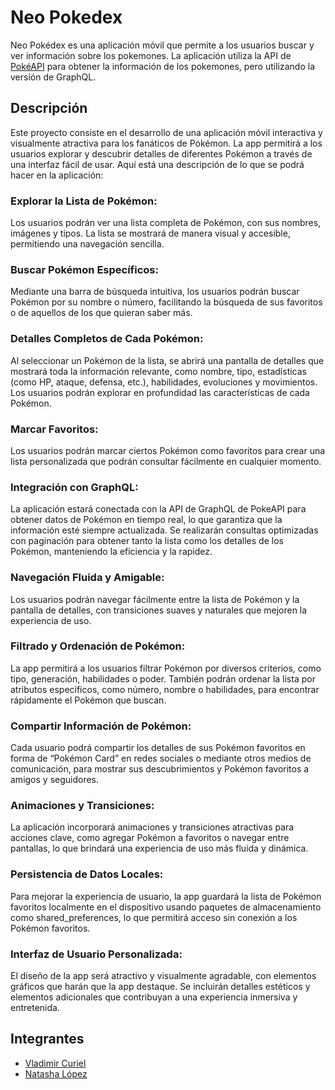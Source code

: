 # Neo Pokedex

Neo Pokédex es una aplicación móvil que permite a los usuarios buscar y ver información sobre los pokemones. La aplicación utiliza la API de [PokéAPI](https://pokeapi.co/) para obtener la información de los pokemones, pero utilizando la versión de GraphQL.

## Descripción

Este proyecto consiste en el desarrollo de una aplicación móvil interactiva y visualmente atractiva para los fanáticos de Pokémon. La app permitirá a los usuarios explorar y descubrir detalles de diferentes Pokémon a través de una interfaz fácil de usar. Aquí está una descripción de lo que se podrá hacer en la aplicación:

### Explorar la Lista de Pokémon:
Los usuarios podrán ver una lista completa de Pokémon, con sus nombres, imágenes y tipos. La lista se mostrará de manera visual y accesible, permitiendo una navegación sencilla.

### Buscar Pokémon Específicos:
Mediante una barra de búsqueda intuitiva, los usuarios podrán buscar Pokémon por su nombre o número, facilitando la búsqueda de sus favoritos o de aquellos de los que quieran saber más.

### Detalles Completos de Cada Pokémon:

Al seleccionar un Pokémon de la lista, se abrirá una pantalla de detalles que mostrará toda la información relevante, como nombre, tipo, estadísticas (como HP, ataque, defensa, etc.), habilidades, evoluciones y movimientos. Los usuarios podrán explorar en profundidad las características de cada Pokémon.

### Marcar Favoritos:

Los usuarios podrán marcar ciertos Pokémon como favoritos para crear una lista personalizada que podrán consultar fácilmente en cualquier momento.

### Integración con GraphQL:

La aplicación estará conectada con la API de GraphQL de PokeAPI para obtener datos de Pokémon en tiempo real, lo que garantiza que la información esté siempre actualizada. Se realizarán consultas optimizadas con paginación para obtener tanto la lista como los detalles de los Pokémon, manteniendo la eficiencia y la rapidez.

### Navegación Fluida y Amigable:

Los usuarios podrán navegar fácilmente entre la lista de Pokémon y la pantalla de detalles, con transiciones suaves y naturales que mejoren la experiencia de uso.

### Filtrado y Ordenación de Pokémon:

La app permitirá a los usuarios filtrar Pokémon por diversos criterios, como tipo, generación, habilidades o poder. También podrán ordenar la lista por atributos específicos, como número, nombre o habilidades, para encontrar rápidamente el Pokémon que buscan.

### Compartir Información de Pokémon:

Cada usuario podrá compartir los detalles de sus Pokémon favoritos en forma de “Pokémon Card” en redes sociales o mediante otros medios de comunicación, para mostrar sus descubrimientos y Pokémon favoritos a amigos y seguidores.

### Animaciones y Transiciones:

La aplicación incorporará animaciones y transiciones atractivas para acciones clave, como agregar Pokémon a favoritos o navegar entre pantallas, lo que brindará una experiencia de uso más fluida y dinámica.

### Persistencia de Datos Locales:

Para mejorar la experiencia de usuario, la app guardará la lista de Pokémon favoritos localmente en el dispositivo usando paquetes de almacenamiento como shared_preferences, lo que permitirá acceso sin conexión a los Pokémon favoritos.

### Interfaz de Usuario Personalizada:

El diseño de la app será atractivo y visualmente agradable, con elementos gráficos que harán que la app destaque. Se incluirán detalles estéticos y elementos adicionales que contribuyan a una experiencia inmersiva y entretenida.


## Integrantes

- [Vladimir Curiel](https://github.com/NightmareVCO)
- [Natasha López](https://github.com/Natashalopez05)